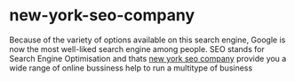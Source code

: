 # new-york-seo-company
Because of the variety of options available on this search engine, Google is now the most well-liked search engine among people. SEO stands for Search Engine Optimisation and thats <a href="https://diginta.com/new-york-seo-company/">new york seo company</a> provide you a wide range of online bussiness help to run a multitype of business
